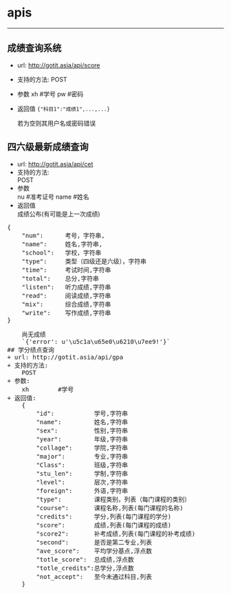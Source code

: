 # apis
* * *
## 成绩查询系统
+ url: http://gotit.asia/api/score
+ 支持的方法:
    POST
+ 参数
    xh        #学号
    pw        #密码
+ 返回值
    `{"科目1":"成绩1",...,...}`
    
    若为空则其用户名或密码错误

## 四六级最新成绩查询
+ url: http://gotit.asia/api/cet  
+ 支持的方法:  
    POST
+ 参数  
    nu        #准考证号
    name    #姓名
+ 返回值  
    成绩公布(有可能是上一次成绩)  
<pre>
{  
	"num":      考号，字符串,
	"name":     姓名,字符串,
	"school":   学校，字符串
	"type":     类型（四级还是六级），字符串
	"time":     考试时间,字符串
	"total":    总分,字符串
	"listen":   听力成绩,字符串
	"read":     阅读成绩,字符串
	"mix":      综合成绩,字符串
	"write":    写作成绩,字符串
}<pre>
    尚无成绩  
	`{'error': u'\u5c1a\u65e0\u6210\u7ee9!'}`
## 学分绩点查询  
+ url: http://gotit.asia/api/gpa  
+ 支持的方法:  
    POST
+ 参数:  
    xh        #学号
+ 返回值:  
    {
        "id":           学号,字符串
        "name":         姓名,字符串
        "sex":          性别,字符串
        "year":         年级,字符串
        "collage":      学院,字符串
        "major":        专业,字符串
        "Class":        班级,字符串
        "stu_len":      学制,字符串
        "level":        层次,字符串
        "foreign":      外语,字符串
        "type":         课程类别，列表（每门课程的类别）
        "course":       课程名称,列表(每门课程的名称)
        "credits":      学分,列表(每门课程的学分)
        "score":        成绩,列表(每门课程的成绩)
        "score2":       补考成绩,列表(每门课程的补考成绩)
        "second":       是否是第二专业,列表
        "ave_score":    平均学分基点,浮点数
        "totle_score":  总成绩,浮点数
        "totle_credits":总学分,浮点数
        "not_accept":   至今未通过科目,列表
    }
